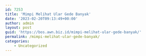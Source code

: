```yaml
---
id: 7253
title: 'Mimpi Melihat Ular Gede Banyak'
date: '2023-02-20T09:13:49+00:00'
author: admin
layout: post
guid: 'https://bos.awn.biz.id/mimpi-melihat-ular-gede-banyak/'
permalink: /mimpi-melihat-ular-gede-banyak/
categories:
    - Uncategorized
---
```


